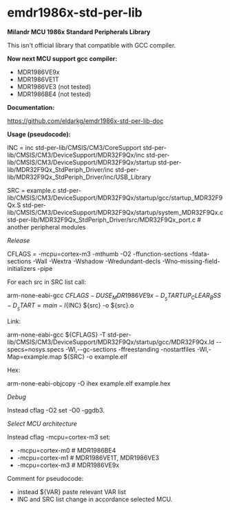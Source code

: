# emdr1986x-std-per-lib
<b>Milandr MCU 1986x Standard Peripherals Library</b>

This isn't official library that compatible with GCC compiler.

<b>Now next MCU support gcc compiler:</b>
- MDR1986VE9x
- MDR1986VE1T
- MDR1986VE3 (not tested)
- MDR1986BE4 (not tested)

<b>Documentation:</b>

https://github.com/eldarkg/emdr1986x-std-per-lib-doc

<b>Usage (pseudocode):</b>

INC = inc
      std-per-lib/CMSIS/CM3/CoreSupport
      std-per-lib/CMSIS/CM3/DeviceSupport/MDR32F9Qx/inc
      std-per-lib/CMSIS/CM3/DeviceSupport/MDR32F9Qx/startup
      std-per-lib/MDR32F9Qx_StdPeriph_Driver/inc
      std-per-lib/MDR32F9Qx_StdPeriph_Driver/inc/USB_Library

SRC = example.c
      std-per-lib/CMSIS/CM3/DeviceSupport/MDR32F9Qx/startup/gcc/startup_MDR32F9Qx.S
      std-per-lib/CMSIS/CM3/DeviceSupport/MDR32F9Qx/startup/system_MDR32F9Qx.c
      std-per-lib/MDR32F9Qx_StdPeriph_Driver/src/MDR32F9Qx_port.c
      # another peripheral modules

<i>Release</i>

CFLAGS = -mcpu=cortex-m3 -mthumb -O2 -ffunction-sections -fdata-sections -Wall -Wextra -Wshadow -Wredundant-decls -Wno-missing-field-initializers -pipe

For each src in SRC list call:

arm-none-eabi-gcc ${CFLAGS} -DUSE_MDR1986VE9x -D__STARTUP_CLEAR_BSS -D__START=main -I${INC} ${src} -o ${src}.o

Link:

arm-none-eabi-gcc ${CFLAGS} -T std-per-lib/CMSIS/CM3/DeviceSupport/MDR32F9Qx/startup/gcc/MDR32F9Qx.ld --specs=nosys.specs -Wl,--gc-sections -ffreestanding -nostartfiles -Wl,-Map=example.map ${SRC} -o example.elf

Hex:

arm-none-eabi-objcopy -O ihex example.elf example.hex

<i>Debug</i>

Instead cflag -O2 set -O0 -ggdb3.

<i>Select MCU architecture</i>

Instead cflag -mcpu=cortex-m3 set:

- -mcpu=cortex-m0     # MDR1986BE4
- -mcpu=cortex-m1     # MDR1986VE1T, MDR1986VE3
- -mcpu=cortex-m3     # MDR1986VE9x

Comment for pseudocode:
- instead ${VAR} paste relevant VAR list
- INC and SRC list change in accordance selected MCU.
